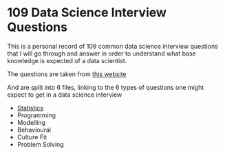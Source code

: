 # 109 Data Science Interview Questions
This is a personal record of 109 common data science interview questions that I will go through and answer in order to understand what base knowledge is expected of a data scientist. 

The questions are taken from [this website](https://www.springboard.com/blog/data-science-interview-questions/)

And are split into 6 files, linking to the 6 types of questions one might expect to get in a data science interview

* [Statistics](Statistics_Questions.md)
* Programming
* Modelling 
* Behavioural
* Culture Fit
* Problem Solving

